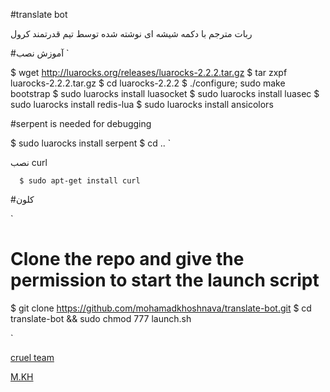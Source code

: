 #translate bot

ربات مترجم با دکمه شیشه ای نوشته شده توسط تیم قدرتمند کرول

#آموزش نصب
`

$ wget http://luarocks.org/releases/luarocks-2.2.2.tar.gz
$ tar zxpf luarocks-2.2.2.tar.gz
$ cd luarocks-2.2.2
$ ./configure; sudo make bootstrap
$ sudo luarocks install luasocket
$ sudo luarocks install luasec
$ sudo luarocks install redis-lua
$ sudo luarocks install ansicolors

#serpent is needed for debugging

$ sudo luarocks install serpent
$ cd ..
`


نصب curl



` 
$ sudo apt-get install curl
`



#کلون 



` 
# Clone the repo and give the permission to start the launch script

$ git clone https://github.com/mohamadkhoshnava/translate-bot.git
$ cd translate-bot && sudo chmod 777 launch.sh

` 

[cruel team](https://telegram.me/cruel_news)


[M.KH](https://telegram.me/cruel)
